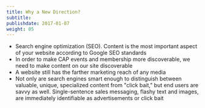 ```yaml
---
title: Why a New Direction?
subtitle:
publishdate: 2017-01-07
weight: 05
---
```


* Search engine optimization (SEO). Content is the most important aspect of your website according to Google SEO standards
* In order to make CAP events and membership more discoverable, we need to make content on our site discoverable
* A website still has the farther marketing reach of any media
* Not only are search engines smart enough to distinguish between valuable, unique, specialized content from "click bait," but end users are savvy as well. Single-sentence sales messaging, flashy text and images, are immediately identifiable as advertisements or click bait